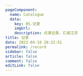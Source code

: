 ```yaml
---
pageComponent: 
  name: Catalogue
  data: 
    key: 05.记录
    imgUrl: 
    description: 点滴记录，汇成江河
title: 记录
date: 2022-04-18 20:22:51
permalink: /record
sidebar: false
article: false
comment: false
editLink: false
---
```


